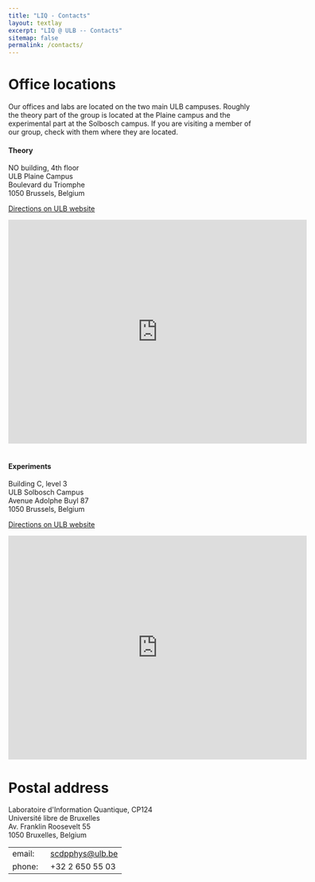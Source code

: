 ```yaml
---
title: "LIQ - Contacts"
layout: textlay
excerpt: "LIQ @ ULB -- Contacts"
sitemap: false
permalink: /contacts/
---
```


# Office locations

Our offices and labs are located on the two main ULB campuses. Roughly the theory part of the group is located at the Plaine campus and the experimental part at the Solbosch campus. If you are visiting a member of our group, check with them where they are located.

<div class="row">
<div class="col-sm-4 clearfix">
  <h4>Theory</h4>

  NO building, 4th floor <br />
  ULB Plaine Campus <br />
  Boulevard du Triomphe <br />
  1050 Brussels, Belgium

  [Directions on ULB website](https://www.ulb.be/en/maps-directions/la-plaine)
</div>

<div class="col-sm-6 clearfix">
  <iframe src="https://www.google.com/maps/embed?pb=!1m14!1m8!1m3!1d1785.4383656817788!2d4.3969105!3d50.8196998!3m2!1i1024!2i768!4f13.1!3m3!1m2!1s0x47c3c4ceab16c2f7%3A0xdce9335a43c9dfb5!2sULB%20Plaine%20-%20Batiment%20NO!5e1!3m2!1sen!2sbe!4v1645543160161!5m2!1sen!2sbe" width="600" height="450" style="border:0;" allowfullscreen="" loading="lazy"></iframe>
</div>
</div>

<br />

<div class="row">
<div class="col-sm-4 clearfix">
  <h4>Experiments</h4>

  Building C, level 3 <br />
  ULB Solbosch Campus <br />
  Avenue Adolphe Buyl 87 <br />
  1050 Brussels, Belgium

  [Directions on ULB website](https://www.ulb.be/en/maps-directions/la-plaine)
</div>

<div class="col-sm-6 clearfix">
  <iframe src="https://www.google.com/maps/embed?pb=!1m18!1m12!1m3!1d1632.9674876245435!2d4.382606780969586!3d50.815560954027525!2m3!1f0!2f0!3f0!3m2!1i1024!2i768!4f13.1!3m3!1m2!1s0x47c3c4c34a9f4e35%3A0x793a4d4c46bb4b6a!2sULB%20Solbosch!5e1!3m2!1sen!2sbe!4v1645548411461!5m2!1sen!2sbe" width="600" height="450" style="border:0;" allowfullscreen="" loading="lazy"></iframe>
</div>
</div>



# Postal address

Laboratoire d'Information Quantique, CP124 <br/>
Université libre de Bruxelles <br/>
Av. Franklin Roosevelt 55 <br/>
1050 Bruxelles, Belgium

<table>
  <tr>
    <td>email:</td>
    <td><a href="mailto:scdpphys@ulb.be">scdpphys@ulb.be</a></td>
  </tr>
  <tr>
    <td>phone:&nbsp;&nbsp;</td>
    <td>+32 2 650 55 03</td>
  </tr>
</table>

